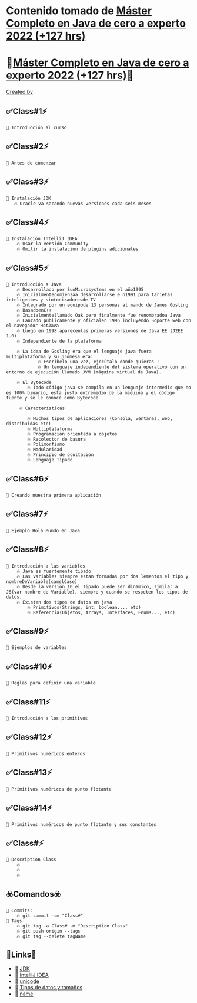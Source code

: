 # Contenido tomado de  [Máster Completo en Java de cero a experto 2022 (+127 hrs)](udemy.com/course/master-completo-java-de-cero-a-experto/)
# 🚨<a href="https://refactoring.guru/design-patterns" target="_blank">Máster Completo en Java de cero a experto 2022 (+127 hrs)</a>🚨
[Created by](https://www.udemy.com/course/programacion-reactiva-con-spring-webflux-reactor/#instructor-1)
## ✅Class#1⚡️
```
📢 Introducción al curso
```
## ✅Class#2⚡️
```
📢 Antes de comenzar
```
## ✅Class#3⚡️
```
📢 Instalación JDK
   🔥 Oracle va sacando nuevas versiones cada seis meses
```
## ✅Class#4⚡️
```
📢 Instalación IntelliJ IDEA
    🔥 Usar la versión Community
    🔥 Omitir la instalación de plugins adicionales
```

## ✅Class#5⚡️
```
📢 Introducción a Java
    🔥 Desarrollado por SunMicrosystems en el año1995 
    🔥 Inicialmentecomienzaa desarrollarse e n1991 para tarjetas inteligentes y sintonizadoresde TV 
    🔥 Integrado por un equipode 13 personas al mando de James Gosling 
    🔥 BasadoenC++ 
    🔥 Inicialmentellamado Oak pero finalmente fue renombradoa Java 
    🔥 Lanzado públicamente y oficialen 1996 incluyendo Soporte web con el navegador HotJava  
    🔥 Luego en 1998 aparecenlas primeras versiones de Java EE (J2EE 1.0)
    🔥 Independiente de la plataforma
    
    🔥 La idea de Gosling era que el lenguaje java fuera multiplataforma y su promesa era:
            🔥 Escríbelo una vez, ejecútalo donde quieras !
            🔥 Un lenguaje independiente del sistema operativo con un entorno de ejecución llamado JVM (máquina virtual de Java).
    
    🔥 El Bytecode
        🔥 Todo código java se compila en un lenguaje intermedio que no es 100% binario, esta justo entremedio de la maquina y el código fuente y se le conoce como Bytecode

     🔥 Características

        🔥 Muchos tipos de aplicaciones (Consola, ventanas, web, distribuidas etc)
        🔥 Multiplataforma
        🔥 Programación orientada a objetos
        🔥 Recolector de basura
        🔥 Polimorfismo
        🔥 Modularidad
        🔥 Principio de ocultación
        🔥 Lenguaje Tipado
```

## ✅Class#6⚡️
```
📢 Creando nuestra primera aplicación
```

## ✅Class#7⚡️
```
📢 Ejemplo Hola Mundo en Java
```

## ✅Class#8⚡️
```
📢 Introducción a las variables
    🔥 Java es fuertemente tipado
    🔥 Las variables siempre estan formadas por dos lementos el tipo y nombreDeVariable(camelCase)
    🔥 Desde la versión 10 el tipado puede ser dinamico, similar a JS(var nombre de Variable), siempre y cuando se respeten los tipos de datos.
    🔥 Existen dos tipos de datos en java
        🔥 Primitivos(Strings, int, boolean..., etc)
        🔥 Referencia(Objetos, Arrays, Interfaces, Enums..., etc)
```

## ✅Class#9⚡️
```
📢 Ejemplos de variables
```

## ✅Class#10⚡️
```
📢 Reglas para definir una variable
```

## ✅Class#11⚡️
```
📢 Introducción a los primitivos
```

## ✅Class#12⚡️
```
📢 Primitivos numéricos enteros
```

## ✅Class#13⚡️
```
📢 Primitivos numéricos de punto flotante
```

## ✅Class#14⚡️
```
📢 Primitivos numéricos de punto flotante y sus constantes
```

## ✅Class#⚡️
```
📢 Description Class
    🔥
    🔥
    🔥
```

## ☣️Comandos☣️
```
📢 Commits:
    🔥 git commit -sm "Class#"
📢 Tags
    🔥 git tag -a Class# -m "Description Class"
    🔥 git push origin --tags
    🔥 git tag --delete tagName
```
## 🚧Links📌
* 📄 [JDK](https://www.oracle.com/java/)
* 📄 [IntelliJ IDEA](https://www.jetbrains.com/)
* 📄 [unicode](https://unicode-table.com/es/blocks/)
* 📄 [Tipos de datos y tamaños](https://docs.oracle.com/cd/E19253-01/819-6957/chp-typeopexpr-2/index.html)
* 📄 [name](url)
